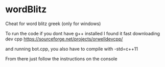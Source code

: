 # wordBlitz
Cheat for word blitz greek (only for windows)

To run the code if you dont have g++ installed I found it fast downloading dev cpp
https://sourceforge.net/projects/orwelldevcpp/

and running bot.cpp, you also have to compile with -std=c++11

From there just follow the instructions on the console
